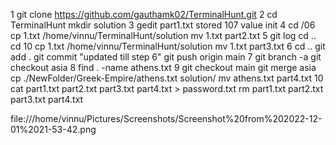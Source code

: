 1 git clone https://github.com/gauthamk02/TerminalHunt.git
2 cd TerminalHunt 
  mkdir solution
3 gedit part1.txt stored 107 value init
4 cd /06
  cp 1.txt /home/vinnu/TerminalHunt/solution
  mv 1.txt part2.txt
5 git log
  cd ..
  cd 10
  cp 1.txt /home/vinnu/TerminalHunt/solution
  mv 1.txt part3.txt
6 cd ..
  git add .
  git commit "updated till step 6"
  git push origin main
7 git branch -a
  git checkout asia
8 find . -name athens.txt
9 git checkout main
  git merge asia
  cp ./NewFolder/Greek-Empire/athens.txt solution/
  mv athens.txt part4.txt
10  cat part1.txt part2.txt part3.txt part4.txt > password.txt
  rm part1.txt part2.txt part3.txt part4.txt





 file:///home/vinnu/Pictures/Screenshots/Screenshot%20from%202022-12-01%2021-53-42.png
